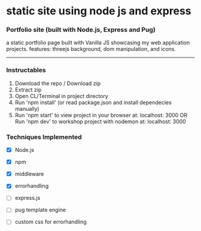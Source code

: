 # static site using node js and express


### Portfolio site (built with Node.js, Express and Pug)

a static portfolio page built with Vanilla JS showcasing my web application projects.
features: threejs background, dom manipulation, and icons.

---

### Instructables

1. Download the repo / Download zip
2. Extract zip
3. Open CL/Terminal in project directory
4. Run 'npm install' (or read package.json and install dependecies manually)
5. Run 'npm start' to view project in your browser at: localhost: 3000
   OR Run 'npm dev' to workshop project with nodemon at: localhost: 3000

### Techniques Implemented
- [x] Node.js
- [x] npm
- [x] middleware
- [x] errorhandling
- [ ] express.js
- [ ] pug template engine
- [ ] custom css for errorhandling

